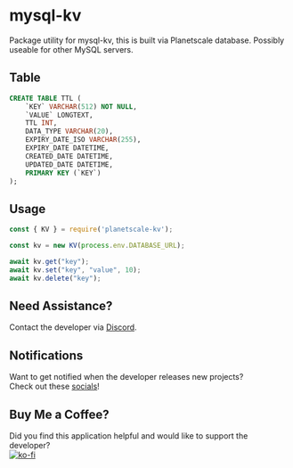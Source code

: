 # mysql-kv
Package utility for mysql-kv, this is built via Planetscale database. Possibly useable for other MySQL servers.

## Table
```sql
CREATE TABLE TTL (
    `KEY` VARCHAR(512) NOT NULL,
    `VALUE` LONGTEXT,
    TTL INT,
    DATA_TYPE VARCHAR(20),
    EXPIRY_DATE_ISO VARCHAR(255),
    EXPIRY_DATE DATETIME,
    CREATED_DATE DATETIME,
    UPDATED_DATE DATETIME,
    PRIMARY KEY (`KEY`)
);
```

## Usage
```js
const { KV } = require('planetscale-kv');

const kv = new KV(process.env.DATABASE_URL);

await kv.get("key");
await kv.set("key", "value", 10);
await kv.delete("key");
```

## Need Assistance?
Contact the developer via [Discord](https://discord.gg/Urt5S2Ucju).

## Notifications
Want to get notified when the developer releases new projects?
<br/>Check out these [socials](https://linktr.ee/fidilen)!

## Buy Me a Coffee?
Did you find this application helpful and would like to support the developer?<br/>
[![ko-fi](https://ko-fi.com/img/githubbutton_sm.svg)](https://ko-fi.com/U6U7E7WXM)
